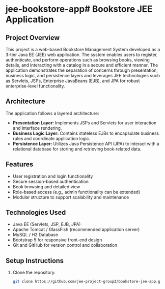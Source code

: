# jee-bookstore-app# Bookstore JEE Application

## Project Overview

This project is a web-based Bookstore Management System developed as a 3-tier Java EE (JEE) web application. The system enables users to register, authenticate, and perform operations such as browsing books, viewing details, and interacting with a catalog in a secure and efficient manner. The application demonstrates the separation of concerns through presentation, business logic, and persistence layers and leverages JEE technologies such as Servlets, JSPs, Enterprise JavaBeans (EJB), and JPA for robust enterprise-level functionality.

## Architecture

The application follows a layered architecture:

- **Presentation Layer:** Implements JSPs and Servlets for user interaction and interface rendering.
- **Business Logic Layer:** Contains stateless EJBs to encapsulate business rules and coordinate application logic.
- **Persistence Layer:** Utilizes Java Persistence API (JPA) to interact with a relational database for storing and retrieving book-related data.

## Features

- User registration and login functionality
- Secure session-based authentication
- Book browsing and detailed view
- Role-based access (e.g., admin functionality can be extended)
- Modular structure to support scalability and maintenance

## Technologies Used

- Java EE (Servlets, JSP, EJB, JPA)
- Apache Tomcat / GlassFish (recommended application server)
- MySQL / H2 Database
- Bootstrap 5 for responsive front-end design
- Git and GitHub for version control and collaboration

## Setup Instructions

1. Clone the repository:
   ```bash
   git clone https://github.com/jee-project-group3/bookstore-jee-app.git
